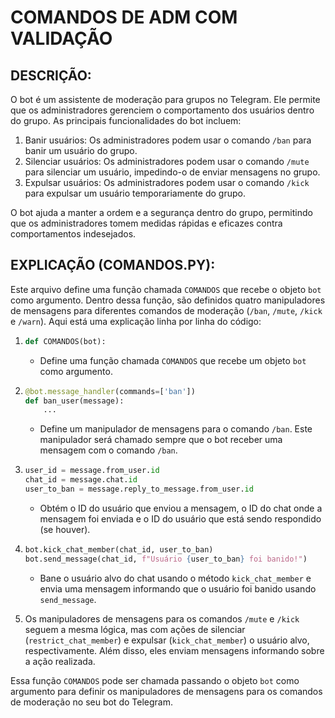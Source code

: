 # COMANDOS DE ADM COM VALIDAÇÃO
## DESCRIÇÃO:
O bot é um assistente de moderação para grupos no Telegram. Ele permite que os administradores gerenciem o comportamento dos usuários dentro do grupo. As principais funcionalidades do bot incluem:

1. Banir usuários: Os administradores podem usar o comando `/ban` para banir um usuário do grupo.
2. Silenciar usuários: Os administradores podem usar o comando `/mute` para silenciar um usuário, impedindo-o de enviar mensagens no grupo.
3. Expulsar usuários: Os administradores podem usar o comando `/kick` para expulsar um usuário temporariamente do grupo.

O bot ajuda a manter a ordem e a segurança dentro do grupo, permitindo que os administradores tomem medidas rápidas e eficazes contra comportamentos indesejados.

## EXPLICAÇÃO (COMANDOS.PY):
Este arquivo define uma função chamada `COMANDOS` que recebe o objeto `bot` como argumento. Dentro dessa função, são definidos quatro manipuladores de mensagens para diferentes comandos de moderação (`/ban`, `/mute`, `/kick` e `/warn`). Aqui está uma explicação linha por linha do código:

1. ```python
   def COMANDOS(bot):
   ```
   - Define uma função chamada `COMANDOS` que recebe um objeto `bot` como argumento.

2. ```python
   @bot.message_handler(commands=['ban'])
   def ban_user(message):
       ...
   ```
   - Define um manipulador de mensagens para o comando `/ban`. Este manipulador será chamado sempre que o bot receber uma mensagem com o comando `/ban`.

3. ```python
   user_id = message.from_user.id
   chat_id = message.chat.id
   user_to_ban = message.reply_to_message.from_user.id
   ```
   - Obtém o ID do usuário que enviou a mensagem, o ID do chat onde a mensagem foi enviada e o ID do usuário que está sendo respondido (se houver).

4. ```python
   bot.kick_chat_member(chat_id, user_to_ban)
   bot.send_message(chat_id, f"Usuário {user_to_ban} foi banido!")
   ```
   - Bane o usuário alvo do chat usando o método `kick_chat_member` e envia uma mensagem informando que o usuário foi banido usando `send_message`.

5. Os manipuladores de mensagens para os comandos `/mute` e `/kick` seguem a mesma lógica, mas com ações de silenciar (`restrict_chat_member`) e expulsar (`kick_chat_member`) o usuário alvo, respectivamente. Além disso, eles enviam mensagens informando sobre a ação realizada.

Essa função `COMANDOS` pode ser chamada passando o objeto `bot` como argumento para definir os manipuladores de mensagens para os comandos de moderação no seu bot do Telegram.
